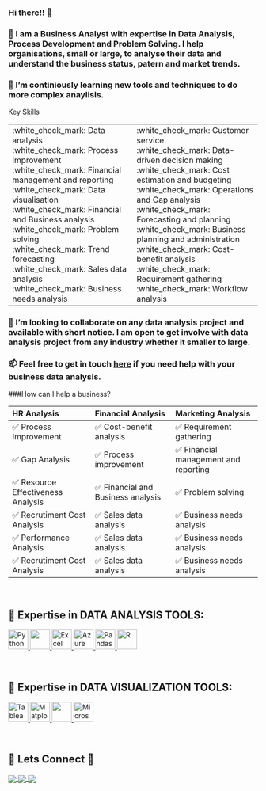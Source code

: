### Hi there!! 👋

### 💬 I am a Business Analyst with expertise in Data Analysis, Process Development and Problem Solving. I help organisations, small or large, to analyse their data and understand the business status, patern and market trends.

### 🌱 I’m continiously learning new tools and techniques to do more complex anaylisis.

Key Skills
<table class="center">
 <tr>
      <td>
      :white_check_mark: Data analysis<br>
      :white_check_mark: Process improvement<br>
      :white_check_mark: Financial management and reporting<br>
      :white_check_mark: Data visualisation<br>
      :white_check_mark: Financial and Business analysis<br>
      :white_check_mark: Problem solving<br>
      :white_check_mark: Trend forecasting<br>
      :white_check_mark: Sales data analysis<br>
      :white_check_mark: Business needs analysis
      </td>
      <td>
      :white_check_mark: Customer service<br>
      :white_check_mark: Data-driven decision making<br>
      :white_check_mark: Cost estimation and budgeting<br>
      :white_check_mark: Operations and Gap analysis<br>
      :white_check_mark: Forecasting and planning<br>
      :white_check_mark: Business planning and administration<br>
      :white_check_mark: Cost-benefit analysis<br>
      :white_check_mark: Requirement gathering<br>
      :white_check_mark: Workflow analysis
      </td>
  </tr>
</table>

### 👯 I’m looking to collaborate on any data analysis project and available with short notice. I am open to get involve with data analysis project from any industry whether it smaller to large. 

### 📫 Feel free to get in touch <a href = "mailto: mohammadmrida@outlook.com">here</a> if you need help with your business data analysis.


###How can I help a business?
<p align="center">
 
|HR Analysis|Financial Analysis|Marketing Analysis|
|:----|:----|:----|
|:white_check_mark: Process Improvement|:white_check_mark: Cost-benefit analysis|:white_check_mark: Requirement gathering|
|:white_check_mark: Gap Analysis|:white_check_mark: Process improvement|:white_check_mark: Financial management and reporting|
|:white_check_mark: Resource Effectiveness Analysis|:white_check_mark: Financial and Business analysis|:white_check_mark: Problem solving|
|:white_check_mark: Recrutiment Cost Analysis|:white_check_mark: Sales data analysis|:white_check_mark: Business needs analysis|
|:white_check_mark: Performance Analysis|:white_check_mark: Sales data analysis|:white_check_mark: Business needs analysis|
|:white_check_mark: Recrutiment Cost Analysis|:white_check_mark: Sales data analysis|:white_check_mark: Business needs analysis|


</p>

</br>

## 🔭 Expertise in DATA ANALYSIS TOOLS:

<p></p>

<p align="left">
<a href="https://www.w3schools.com/" onclick="window.open("https://www.w3schools.com/", "_self");"> <img src="https://github.com/yusufsjustit/yusufsjustit/assets/125282550/47d61395-144d-46aa-ae82-58b259cd9b70" alt="Python" height="40"/> </a>
<a href="#" target="_blank"> <img src="https://github.com/yusufsjustit/yusufsjustit/assets/125282550/e260c407-0449-4919-a8a7-d5f491bcf7ca" height="40"/> </a>
<a href="#" target="_blank"> <img src="https://github.com/yusufsjustit/yusufsjustit/assets/125282550/8bdbd13a-ffc3-46f3-b5dc-fff24e769f29" alt="Excel" height="40"/> </a>
<a href="#" target="_blank"> <img src="https://github.com/yusufsjustit/yusufsjustit/assets/125282550/3e9e0304-d3a8-4c0c-82cd-7ddab5b41647" alt="Azure" height="40"/> </a>
<a href="#" target="_blank"> <img src="https://upload.wikimedia.org/wikipedia/commons/thumb/e/ed/Pandas_logo.svg/2560px-Pandas_logo.svg.png" alt="Pandas" height="40"/> </a>
<a href="#" target="_blank"> <img src="https://github.com/yusufsjustit/yusufsjustit/assets/125282550/5b2f85e6-3aa3-46a4-8ddc-5532c6164aa3" alt="R" height="40"/> </a>

</p>

</br>

## 🔭 Expertise in DATA VISUALIZATION TOOLS:

<p align="left">
<a href="#" target="_blank"> <img src="https://github.com/yusufsjustit/yusufsjustit/assets/125282550/9005adc8-3771-428e-84b5-dfb116ae45b9" alt="Tableau" height="40"/> </a>
<a href="#" target="_blank"> <img src="https://matplotlib.org/stable/_static/logo2_compressed.svg" alt="Matplotlib" height="40"/> </a>
<a href="#" target="_blank"> <img src="https://seaborn.pydata.org/_static/logo-wide-lightbg.svg" height="40"/> </a>
<a href="#" target="_blank"> <img src="https://insightsoftware.com/wp-content/uploads/2018/03/blog-microsoft-power-bi-solid-color.jpg" alt="Microsoft Power BI" height="40"/> </a>
</p>

</br>

## 👨 Lets Connect 👩

<p></p>
<p align="left">

<a href="https://www.linkedin.com/in/mohammadmrida/">
  <img align="center" src="https://img.shields.io/badge/linkedin-%230077B5.svg?&style=for-the-badge&logo=linkedin&logoColor=white" />
</a>

<a href="https://public.tableau.com/app/profile/mohammad-mrida">
  <img align="center" src="https://img.shields.io/badge/-Tableau-1e376b?style=for-the-badge&logo=tableau&logoColor=white"  />
</a>

<a href="mailto:mohammadmrida@outlook.com">  
  <img align="center" src="https://img.shields.io/badge/gmail-f1f2f6.svg?&style=for-the-badge&logo=gmail&logoColor=red"  />
</a>
</p>
